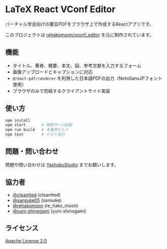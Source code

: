 # LaTeX React VConf Editor

バーチャル学会向けの要旨PDFをブラウザ上で作成するReactアプリです。

このプロジェクトは [rehakomoon/vconf_editor](https://github.com/rehakomoon/vconf_editor) を元に制作されています。

## 機能
- タイトル、著者、概要、本文、図、参考文献を入力するフォーム
- 画像アップロードとキャプションに対応
- `@react-pdf/renderer` を利用した日本語PDFの出力（NotoSansJPフォント使用）
- ブラウザのみで完結するクライアントサイド実装

## 使い方
```bash
npm install
npm start       # 開発サーバ起動
npm run build   # 本番用ビルド
npm test        # テスト実行
```

## 問題・問い合わせ
問題や問い合わせは [YashubuStudio](https://github.com/YashubuStudio) までお願いします。

## 協力者
- [@cleantted](https://github.com/cleantted) (cleantted)
- [@sansuke05](https://github.com/sansuke05) (sansuke)
- [@rehakomoon](https://github.com/rehakomoon) (re_hako_moon)
- [@yuni-shinogami](https://github.com/yuni-shinogami) (yuni-shinogami)

## ライセンス
[Apache License 2.0](https://www.apache.org/licenses/LICENSE-2.0)
